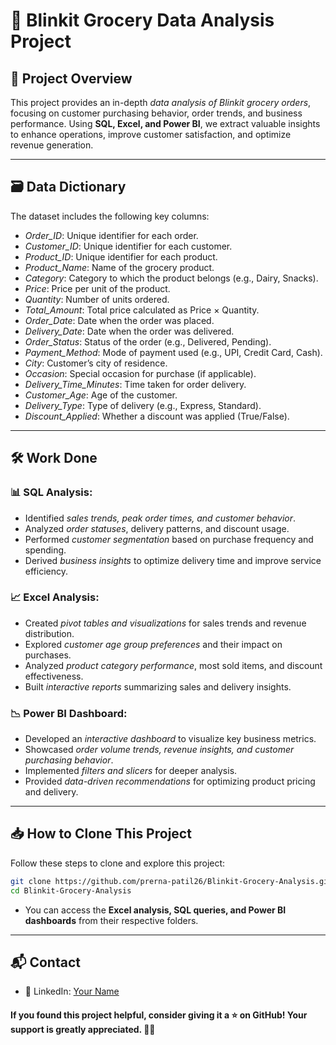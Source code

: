# 🛒 Blinkit Grocery Data Analysis Project

## 📌 Project Overview

This project provides an in-depth *data analysis of Blinkit grocery orders*, focusing on customer purchasing behavior, order trends, and business performance. Using **SQL, Excel, and Power BI**, we extract valuable insights to enhance operations, improve customer satisfaction, and optimize revenue generation.

---

## 🗃 Data Dictionary

The dataset includes the following key columns:

- *Order_ID*: Unique identifier for each order.
- *Customer_ID*: Unique identifier for each customer.
- *Product_ID*: Unique identifier for each product.
- *Product_Name*: Name of the grocery product.
- *Category*: Category to which the product belongs (e.g., Dairy, Snacks).
- *Price*: Price per unit of the product.
- *Quantity*: Number of units ordered.
- *Total_Amount*: Total price calculated as Price × Quantity.
- *Order_Date*: Date when the order was placed.
- *Delivery_Date*: Date when the order was delivered.
- *Order_Status*: Status of the order (e.g., Delivered, Pending).
- *Payment_Method*: Mode of payment used (e.g., UPI, Credit Card, Cash).
- *City*: Customer’s city of residence.
- *Occasion*: Special occasion for purchase (if applicable).
- *Delivery_Time_Minutes*: Time taken for order delivery.
- *Customer_Age*: Age of the customer.
- *Delivery_Type*: Type of delivery (e.g., Express, Standard).
- *Discount_Applied*: Whether a discount was applied (True/False).

---

## 🛠 Work Done

### 📊 SQL Analysis:
- Identified *sales trends, peak order times, and customer behavior*.
- Analyzed *order statuses*, delivery patterns, and discount usage.
- Performed *customer segmentation* based on purchase frequency and spending.
- Derived *business insights* to optimize delivery time and improve service efficiency.

### 📈 Excel Analysis:
- Created *pivot tables and visualizations* for sales trends and revenue distribution.
- Explored *customer age group preferences* and their impact on purchases.
- Analyzed *product category performance*, most sold items, and discount effectiveness.
- Built *interactive reports* summarizing sales and delivery insights.

### 📉 Power BI Dashboard:
- Developed an *interactive dashboard* to visualize key business metrics.
- Showcased *order volume trends, revenue insights, and customer purchasing behavior*.
- Implemented *filters and slicers* for deeper analysis.
- Provided *data-driven recommendations* for optimizing product pricing and delivery.

---

## 📥 How to Clone This Project

Follow these steps to clone and explore this project:

```bash
git clone https://github.com/prerna-patil26/Blinkit-Grocery-Analysis.git
cd Blinkit-Grocery-Analysis
```

- You can access the **Excel analysis, SQL queries, and Power BI dashboards** from their respective folders.

---

## 📬 Contact

- 📌 LinkedIn: [Your Name](www.linkedin.com/in/prerna-patil26)

#### If you found this project helpful, consider giving it a ⭐ on GitHub! Your support is greatly appreciated. 🚀✨

